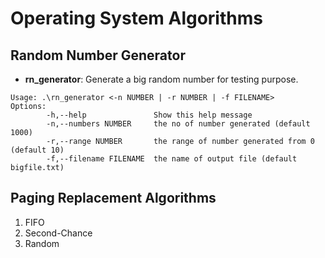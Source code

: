 # Operating System Algorithms

## Random Number Generator

- **rn_generator**: Generate a big random number for testing purpose.
```
Usage: .\rn_generator <-n NUMBER | -r NUMBER | -f FILENAME>
Options:
        -h,--help               Show this help message
        -n,--numbers NUMBER     the no of number generated (default 1000)
        -r,--range NUMBER       the range of number generated from 0 (default 10)
        -f,--filename FILENAME  the name of output file (default bigfile.txt)
```

## Paging Replacement Algorithms

1. FIFO
2. Second-Chance
3. Random
